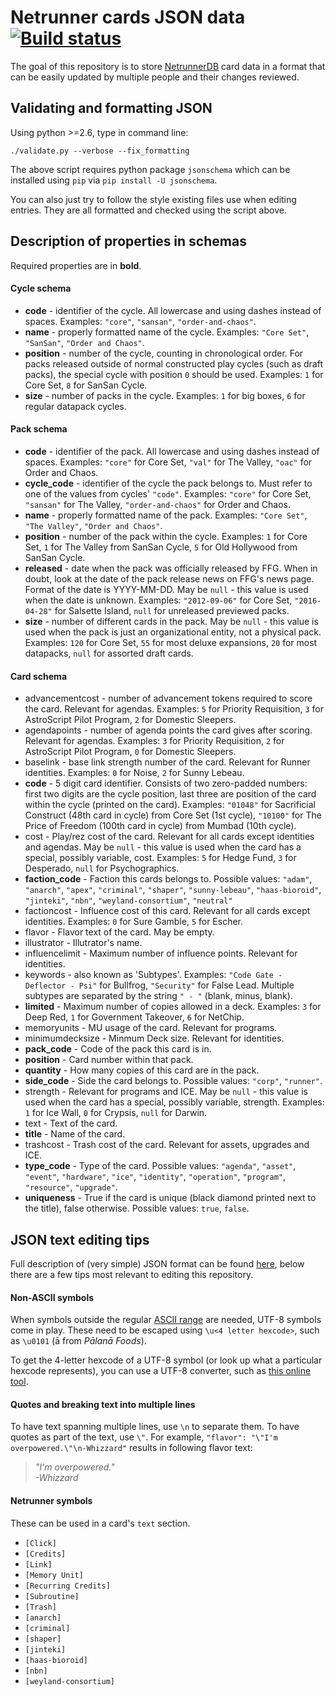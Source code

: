 Netrunner cards JSON data [![Build status](https://circleci.com/gh/zaroth/netrunner-cards-json/tree/master.svg?style=shield)](https://circleci.com/gh/zaroth/netrunner-cards-json)
=========

The goal of this repository is to store [NetrunnerDB](http://netrunnerdb.com) card data in a format that can be easily updated by multiple people and their changes reviewed.

## Validating and formatting JSON

Using python >=2.6, type in command line:

```
./validate.py --verbose --fix_formatting
```

The above script requires python package `jsonschema` which can be installed using `pip` via `pip install -U jsonschema`.

You can also just try to follow the style existing files use when editing entries. They are all formatted and checked using the script above.

## Description of properties in schemas

Required properties are in **bold**.

#### Cycle schema

* **code** - identifier of the cycle. All lowercase and using dashes instead of spaces. Examples: `"core"`, `"sansan"`, `"order-and-chaos"`.
* **name** - properly formatted name of the cycle. Examples: `"Core Set"`, `"SanSan"`, `"Order and Chaos"`.
* **position** - number of the cycle, counting in chronological order. For packs released outside of normal constructed play cycles (such as draft packs), the special cycle with position `0` should be used. Examples: `1` for Core Set, `8` for SanSan Cycle.
* **size** - number of packs in the cycle. Examples: `1` for big boxes, `6` for regular datapack cycles.

#### Pack schema

* **code** - identifier of the pack. All lowercase and using dashes instead of spaces. Examples: `"core"` for Core Set, `"val"` for The Valley, `"oac"` for Order and Chaos.
* **cycle_code** - identifier of the cycle the pack belongs to. Must refer to one of the values from cycles' `"code"`. Examples: `"core"` for Core Set, `"sansan"` for The Valley, `"order-and-chaos"` for Order and Chaos.
* **name** - properly formatted name of the pack. Examples: `"Core Set"`, `"The Valley"`, `"Order and Chaos"`.
* **position** - number of the pack within the cycle. Examples: `1` for Core Set, `1` for The Valley from SanSan Cycle, `5` for Old Hollywood from SanSan Cycle.
* **released** - date when the pack was officially released by FFG. When in doubt, look at the date of the pack release news on FFG's news page. Format of the date is YYYY-MM-DD. May be `null` - this value is used when the date is unknown. Examples: `"2012-09-06"` for Core Set, `"2016-04-28"` for Salsette Island, `null` for unreleased previewed packs.
* **size** - number of different cards in the pack. May be `null` - this value is used when the pack is just an organizational entity, not a physical pack.  Examples: `120` for Core Set, `55` for most deluxe expansions, `20` for most datapacks, `null` for assorted draft cards.

#### Card schema

* advancementcost - number of advancement tokens required to score the card. Relevant for agendas. Examples: `5` for Priority Requisition, `3` for AstroScript Pilot Program, `2` for Domestic Sleepers.
* agendapoints - number of agenda points the card gives after scoring. Relevant for agendas. Examples: `3` for Priority Requisition, `2` for AstroScript Pilot Program, `0` for Domestic Sleepers.
* baselink - base link strength number of the card. Relevant for Runner identities. Examples: `0` for Noise, `2` for Sunny Lebeau.
* **code** - 5 digit card identifier. Consists of two zero-padded numbers: first two digits are the cycle position, last three are position of the card within the cycle (printed on the card). Examples: `"01048"` for Sacrificial Construct (48th card in cycle) from Core Set (1st cycle), `"10100"` for The Price of Freedom (100th card in cycle) from Mumbad (10th cycle).
* cost - Play/rez cost of the card. Relevant for all cards except identities and agendas. May be `null` - this value is used when the card has a special, possibly variable, cost. Examples: `5` for Hedge Fund, `3` for Desperado, `null` for Psychographics.
* **faction_code** - Faction this cards belongs to. Possible values: `"adam"`, `"anarch"`,
`"apex"`, `"criminal"`, `"shaper"`, `"sunny-lebeau"`, `"haas-bioroid"`, `"jinteki"`, `"nbn"`, `"weyland-consortium"`, `"neutral"` 
* factioncost - Influence cost of this card. Relevant for all cards except identities. Examples: `0` for Sure Gamble, `5` for Escher. 
* flavor - Flavor text of the card. May be empty.
* illustrator - Illutrator's name.
* influencelimit - Maximum number of influence points. Relevant for identities.
* keywords - also known as 'Subtypes'. Examples: `"Code Gate - Deflector - Psi"` for Bullfrog, `"Security"` for False Lead. Multiple subtypes are separated by the string `" - "` (blank, minus, blank).
* **limited** - Maximum number of copies allowed in a deck. Examples: `3` for Deep Red, `1` for Government Takeover, `6` for NetChip.
* memoryunits - MU usage of the card. Relevant for programs.
* minimumdecksize - Minmum Deck size. Relevant for identities.
* **pack_code** - Code of the pack this card is in.
* **position** - Card number within that pack.
* **quantity** - How many copies of this card are in the pack.
* **side_code** - Side the card belongs to. Possible values: `"corp"`, `"runner"`.
* strength - Relevant for programs and ICE. May be `null` - this value is used when the card has a special, possibly variable, strength. Examples: `1` for Ice Wall, `0` for Crypsis, `null` for Darwin.
* text - Text of the card.
* **title** - Name of the card.
* trashcost - Trash cost of the card. Relevant for assets, upgrades and ICE.
* **type_code** - Type of the card. Possible values: `"agenda"`, `"asset"`, `"event"`, `"hardware"`, `"ice"`, `"identity"`, `"operation"`, `"program"`, `"resource"`, `"upgrade"`.
* **uniqueness** - True if the card is unique (black diamond printed next to the title), false otherwise. Possible values: `true`, `false`.

## JSON text editing tips

Full description of (very simple) JSON format can be found [here](http://www.json.org/), below there are a few tips most relevant to editing this repository.

#### Non-ASCII symbols

When symbols outside the regular [ASCII range](https://en.wikipedia.org/wiki/ASCII#ASCII_printable_code_chart) are needed, UTF-8 symbols come in play. These need to be escaped using `\u<4 letter hexcode>`, such as `\u0101` (ā from *Pālanā Foods*).

To get the 4-letter hexcode of a UTF-8 symbol (or look up what a particular hexcode represents), you can use a UTF-8 converter, such as [this online tool](http://www.ltg.ed.ac.uk/~richard/utf-8.cgi).

#### Quotes and breaking text into multiple lines

To have text spanning multiple lines, use `\n` to separate them. To have quotes as part of the text, use `\"`.  For example, `"flavor": "\"I'm overpowered.\"\n-Whizzard"` results in following flavor text:

> *"I'm overpowered."*  
> *-Whizzard*

#### Netrunner symbols

These can be used in a card's `text` section.

* `[Click]`
* `[Credits]`
* `[Link]`
* `[Memory Unit]`
* `[Recurring Credits]`
* `[Subroutine]`
* `[Trash]`
* `[anarch]`
* `[criminal]`
* `[shaper]`
* `[jinteki]`
* `[haas-bioroid]`
* `[nbn]`
* `[weyland-consortium]`


